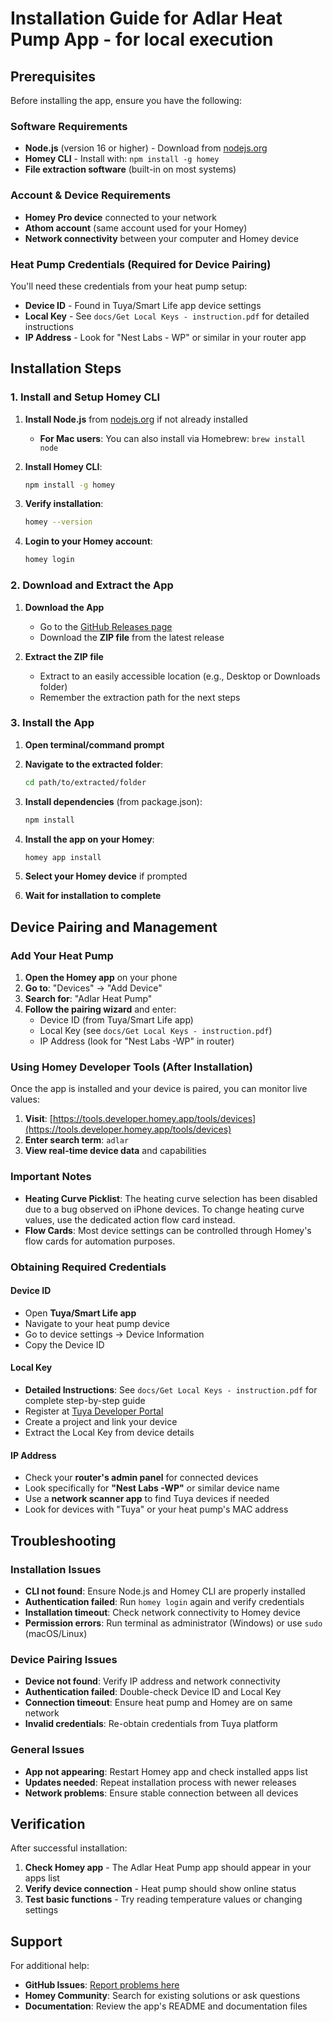 # Installation Guide for Adlar Heat Pump App - for local execution

## Prerequisites

Before installing the app, ensure you have the following:

### Software Requirements

- **Node.js** (version 16 or higher) - Download from [nodejs.org](https://nodejs.org/)
- **Homey CLI** - Install with: `npm install -g homey`
- **File extraction software** (built-in on most systems)

### Account & Device Requirements

- **Homey Pro device** connected to your network
- **Athom account** (same account used for your Homey)
- **Network connectivity** between your computer and Homey device

### Heat Pump Credentials (Required for Device Pairing)

You'll need these credentials from your heat pump setup:

- **Device ID** - Found in Tuya/Smart Life app device settings
- **Local Key** - See `docs/Get Local Keys - instruction.pdf` for detailed instructions
- **IP Address** - Look for "Nest Labs - WP" or similar in your router app

## Installation Steps

### 1. Install and Setup Homey CLI

1. **Install Node.js** from [nodejs.org](https://nodejs.org/) if not already installed
   - **For Mac users**: You can also install via Homebrew: `brew install node`

2. **Install Homey CLI**:

   ```bash
   npm install -g homey
   ```

3. **Verify installation**:

   ```bash
   homey --version
   ```

4. **Login to your Homey account**:

   ```bash
   homey login
   ```

### 2. Download and Extract the App

1. **Download the App**
   - Go to the [GitHub Releases page](https://github.com/hhi/org.hhi.adlar-heatpump/releases)
   - Download the **ZIP file** from the latest release

2. **Extract the ZIP file**
   - Extract to an easily accessible location (e.g., Desktop or Downloads folder)
   - Remember the extraction path for the next steps

### 3. Install the App

1. **Open terminal/command prompt**
2. **Navigate to the extracted folder**:

   ```bash
   cd path/to/extracted/folder
   ```

3. **Install dependencies** (from package.json):

   ```bash
   npm install
   ```

4. **Install the app on your Homey**:

   ```bash
   homey app install
   ```

5. **Select your Homey device** if prompted
6. **Wait for installation to complete**

## Device Pairing and Management

### Add Your Heat Pump

1. **Open the Homey app** on your phone
2. **Go to**: "Devices" → "Add Device"
3. **Search for**: "Adlar Heat Pump"
4. **Follow the pairing wizard** and enter:
   - Device ID (from Tuya/Smart Life app)
   - Local Key (see `docs/Get Local Keys - instruction.pdf`)
   - IP Address (look for "Nest Labs -WP" in router)

### Using Homey Developer Tools (After Installation)

Once the app is installed and your device is paired, you can monitor live values:

1. **Visit**: [https://tools.developer.homey.app/tools/devices](https://tools.developer.homey.app/tools/devices)
2. **Enter search term**: `adlar`
3. **View real-time device data** and capabilities

### Important Notes

- **Heating Curve Picklist**: The heating curve selection has been disabled due to a bug observed on iPhone devices. To change heating curve values, use the dedicated action flow card instead.
- **Flow Cards**: Most device settings can be controlled through Homey's flow cards for automation purposes.

### Obtaining Required Credentials

#### Device ID

- Open **Tuya/Smart Life app**
- Navigate to your heat pump device
- Go to device settings → Device Information
- Copy the Device ID

#### Local Key

- **Detailed Instructions**: See `docs/Get Local Keys - instruction.pdf` for complete step-by-step guide
- Register at [Tuya Developer Portal](https://iot.tuya.com/)
- Create a project and link your device
- Extract the Local Key from device details

#### IP Address

- Check your **router's admin panel** for connected devices
- Look specifically for **"Nest Labs -WP"** or similar device name
- Use a **network scanner app** to find Tuya devices if needed
- Look for devices with "Tuya" or your heat pump's MAC address

## Troubleshooting

### Installation Issues

- **CLI not found**: Ensure Node.js and Homey CLI are properly installed
- **Authentication failed**: Run `homey login` again and verify credentials
- **Installation timeout**: Check network connectivity to Homey device
- **Permission errors**: Run terminal as administrator (Windows) or use `sudo` (macOS/Linux)

### Device Pairing Issues

- **Device not found**: Verify IP address and network connectivity
- **Authentication failed**: Double-check Device ID and Local Key
- **Connection timeout**: Ensure heat pump and Homey are on same network
- **Invalid credentials**: Re-obtain credentials from Tuya platform

### General Issues

- **App not appearing**: Restart Homey app and check installed apps list
- **Updates needed**: Repeat installation process with newer releases
- **Network problems**: Ensure stable connection between all devices

## Verification

After successful installation:

1. **Check Homey app** - The Adlar Heat Pump app should appear in your apps list
2. **Verify device connection** - Heat pump should show online status
3. **Test basic functions** - Try reading temperature values or changing settings

## Support

For additional help:

- **GitHub Issues**: [Report problems here](https://github.com/hhi/org.hhi.adlar-heatpump/issues)
- **Homey Community**: Search for existing solutions or ask questions
- **Documentation**: Review the app's README and documentation files
